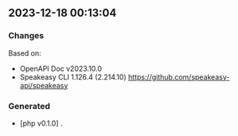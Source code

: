 

## 2023-12-18 00:13:04
### Changes
Based on:
- OpenAPI Doc v2023.10.0 
- Speakeasy CLI 1.126.4 (2.214.10) https://github.com/speakeasy-api/speakeasy
### Generated
- [php v0.1.0] .